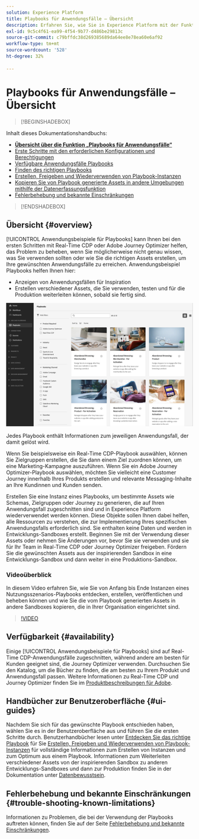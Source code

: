 ```yaml
---
solution: Experience Platform
title: Playbooks für Anwendungsfälle – Übersicht
description: Erfahren Sie, wie Sie in Experience Platform mit der Funktion „Playbooks für Anwendungsfälle – Übersicht“ erste Schritte mit verschiedenen Marketing-Anwendungsfällen ausführen können
exl-id: 9c5c4f61-ea99-4f54-9b77-d486be29813c
source-git-commit: c79bffdc38d269385689da64ee8e78ea60e6af92
workflow-type: tm+mt
source-wordcount: '528'
ht-degree: 32%

---
```


# Playbooks für Anwendungsfälle – Übersicht

>[!BEGINSHADEBOX]

Inhalt dieses Dokumentationshandbuchs:

* **[Übersicht über die Funktion „Playbooks für Anwendungsfälle“](#overview)**
* [Erste Schritte mit den erforderlichen Konfigurationen und Berechtigungen](/help/use-case-playbooks/playbooks/get-started.md)
* [Verfügbare Anwendungsfälle Playbooks](/help/use-case-playbooks/playbooks/playbooks-list.md)
* [Finden des richtigen Playbooks](/help/use-case-playbooks/playbooks/discover.md)
* [Erstellen, Freigeben und Wiederverwenden von Playbook-Instanzen](/help/use-case-playbooks/playbooks/create-share-reuse.md)
* [Kopieren Sie von Playbook generierte Assets in andere Umgebungen mithilfe der Datenerfassungsfunktion](/help/use-case-playbooks/playbooks/data-awareness.md)
* [Fehlerbehebung und bekannte Einschränkungen](troubleshooting.md)

>[!ENDSHADEBOX]

## Übersicht {#overview}

[!UICONTROL Anwendungsbeispiele für Playbooks] kann Ihnen bei den ersten Schritten mit Real-Time CDP oder Adobe Journey Optimizer helfen, das Problem zu beheben, wenn Sie möglicherweise nicht genau wissen, was Sie verwenden sollten oder wie Sie die richtigen Assets erstellen, um Ihre gewünschten Anwendungsfälle zu erreichen. Anwendungsbeispiel Playbooks helfen Ihnen hier:

* Anzeigen von Anwendungsfällen für Inspiration
* Erstellen verschiedener Assets, die Sie verwenden, testen und für die Produktion weiterleiten können, sobald sie fertig sind.

![Ansicht aller Playbooks](/help/use-case-playbooks/assets/playbooks/overview/playbooks-landing-page.png)

Jedes Playbook enthält Informationen zum jeweiligen Anwendungsfall, der damit gelöst wird.

Wenn Sie beispielsweise ein Real-Time CDP-Playbook auswählen, können Sie Zielgruppen erstellen, die Sie dann einem Ziel zuordnen können, um eine Marketing-Kampagne auszuführen. Wenn Sie ein Adobe Journey Optimizer-Playbook auswählen, möchten Sie vielleicht eine Customer Journey innerhalb Ihres Produkts erstellen und relevante Messaging-Inhalte an Ihre Kundinnen und Kunden senden.

Erstellen Sie eine Instanz eines Playbooks, um bestimmte Assets wie Schemas, Zielgruppen oder Journey zu generieren, die auf Ihren Anwendungsfall zugeschnitten sind und in Experience Platform wiederverwendet werden können. Diese Objekte sollen Ihnen dabei helfen, alle Ressourcen zu verstehen, die zur Implementierung Ihres spezifischen Anwendungsfalls erforderlich sind. Sie enthalten keine Daten und werden in Entwicklungs-Sandboxes erstellt. Beginnen Sie mit der Verwendung dieser Assets oder nehmen Sie Änderungen vor, bevor Sie sie verwenden und sie für Ihr Team in Real-Time CDP oder Journey Optimizer freigeben. Fördern Sie die gewünschten Assets aus der inspirierenden Sandbox in eine Entwicklungs-Sandbox und dann weiter in eine Produktions-Sandbox.

### Videoüberblick

In diesem Video erfahren Sie, wie Sie von Anfang bis Ende Instanzen eines Nutzungsszenarios-Playbooks entdecken, erstellen, veröffentlichen und beheben können und wie Sie die vom Playbook generierten Assets in andere Sandboxes kopieren, die in Ihrer Organisation eingerichtet sind.

>[!VIDEO](https://video.tv.adobe.com/v/3427058/?learn=on)

## Verfügbarkeit {#availability}

Einige [!UICONTROL Anwendungsbeispiele für Playbooks] sind auf Real-Time CDP-Anwendungsfälle zugeschnitten, während andere am besten für Kunden geeignet sind, die Journey Optimizer verwenden. Durchsuchen Sie den Katalog, um die Bücher zu finden, die am besten zu Ihrem Produkt und Anwendungsfall passen. Weitere Informationen zu Real-Time CDP und Journey Optimizer finden Sie im [Produktbeschreibungen für Adobe](https://helpx.adobe.com/de/legal/product-descriptions.html).

## Handbücher zur Benutzeroberfläche {#ui-guides}

Nachdem Sie sich für das gewünschte Playbook entschieden haben, wählen Sie es in der Benutzeroberfläche aus und führen Sie die ersten Schritte durch. Benutzerhandbücher lesen unter [Entdecken Sie das richtige Playbook](/help/use-case-playbooks/playbooks/discover.md) für Sie [Erstellen, Freigeben und Wiederverwenden von Playbook-Instanzen](/help/use-case-playbooks/playbooks/create-share-reuse.md) für vollständige Informationen zum Erstellen von Instanzen und zum Optimum aus einem Playbook. Informationen zum Weiterleiten verschiedener Assets von der inspirierenden Sandbox zu anderen Entwicklungs-Sandboxes und dann zur Produktion finden Sie in der Dokumentation unter [Datenbewusstsein](/help/use-case-playbooks/playbooks/data-awareness.md).

## Fehlerbehebung und bekannte Einschränkungen {#trouble-shooting-known-limitations}

Informationen zu Problemen, die bei der Verwendung der Playbooks auftreten können, finden Sie auf der Seite [Fehlerbehebung und bekannte Einschränkungen](/help/use-case-playbooks/playbooks/troubleshooting.md).
